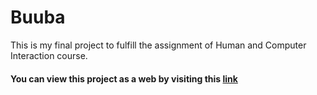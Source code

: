# Buuba

This is my final project to fulfill the assignment of Human and Computer Interaction course.

#### You can view this project as a web by visiting this [link](https://ahimsarijalu.github.io/Buuba "Buuba")
